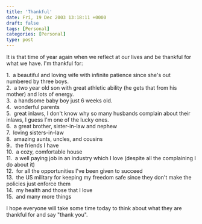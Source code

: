 ```yaml
---
title: 'Thankful'
date: Fri, 19 Dec 2003 13:18:11 +0000
draft: false
tags: [Personal]
categories: [Personal]
type: post
---
```


It is that time of year again when we reflect at our lives and be thankful for what we have. I'm thankful for:

1\.  a beautiful and loving wife with infinite patience since she's out numbered by three boys.  
2\.  a two year old son with great athletic ability (he gets that from his mother) and lots of energy.  
3\.  a handsome baby boy just 6 weeks old.  
4\.  wonderful parents  
5\.  great inlaws, I don't know why so many husbands complain about their inlaws, I guess I'm one of the lucky ones.  
6\.  a great brother, sister-in-law and nephew  
7\.  loving sisters-in-law  
8\.  amazing aunts, uncles, and cousins  
9..  the friends I have  
10\.  a cozy, comfortable house  
11\.  a well paying job in an industry which I love (despite all the complaining I do about it)  
12\.  for all the opportunities I've been given to succeed  
13\.  the US military for keeping my freedom safe since they don't make the policies just enforce them  
14\.  my health and those that I love  
15\.  and many more things

I hope everyone will take some time today to think about what they are thankful for and say "thank you".